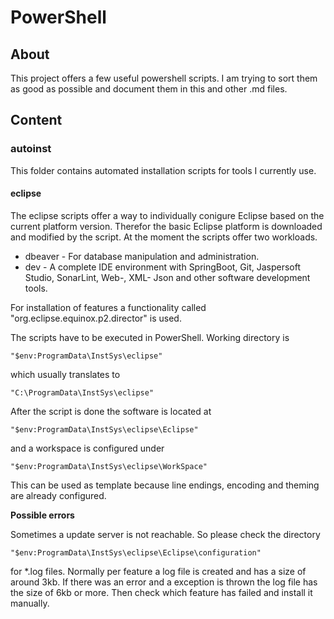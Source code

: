 # PowerShell

## About

This project offers a few useful powershell scripts. I am trying to sort them as good as possible and document them in this and other .md files.

## Content

### autoinst

This folder contains automated installation scripts for tools I currently use.

#### eclipse

The eclipse scripts offer a way to individually conigure Eclipse based on the current platform version. Therefor the basic Eclipse platform is downloaded and modified by the script. At the moment the scripts offer two workloads.

* dbeaver - For database manipulation and administration.
* dev - A complete IDE environment with SpringBoot, Git, Jaspersoft Studio, SonarLint, Web-, XML- Json and other software development tools.

For installation of features a functionality called "org.eclipse.equinox.p2.director" is used.

The scripts have to be executed in PowerShell. Working directory is 
```
"$env:ProgramData\InstSys\eclipse"
```
which usually translates to
```
"C:\ProgramData\InstSys\eclipse"
```

After the script is done the software is located at 
```
"$env:ProgramData\InstSys\eclipse\Eclipse"
```
and a workspace is configured under
```
"$env:ProgramData\InstSys\eclipse\WorkSpace"
```
This can be used as template because line endings, encoding and theming are already configured.

**Possible errors**

Sometimes a update server is not reachable. So please check the directory
```
"$env:ProgramData\InstSys\eclipse\Eclipse\configuration"
```
for *.log files. Normally per feature a log file is created and has a size of around 3kb. If there was an error and a exception is thrown the log file has the size of 6kb or more. Then check which feature has failed and install it manually.
